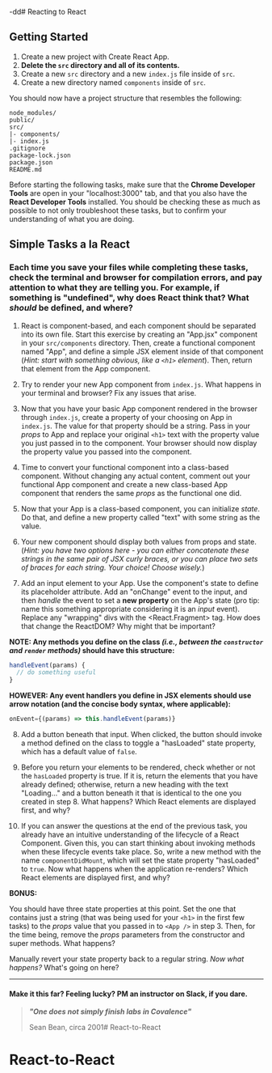 -dd# Reacting to React

## Getting Started
1. Create a new project with Create React App.
2. **Delete the `src` directory and all of its contents.**
3. Create a new `src` directory and a new `index.js` file inside of `src`.
4. Create a new directory named `components` inside of `src`. 

You should now have a project structure that resembles the following:
```
node_modules/
public/
src/
|- components/
|- index.js
.gitignore
package-lock.json
package.json
README.md
```

Before starting the following tasks, make sure that the **Chrome Developer Tools** are open in your "localhost:3000" tab, and that you also have the **React Developer Tools** installed. You should be checking these as much as possible to not only troubleshoot these tasks, but to confirm your understanding of what you are doing. 


## Simple Tasks a la React
### Each time you save your files while completing these tasks, check the terminal and browser for compilation errors, and pay attention to what they are telling you. For example, if something is "undefined", why does React think that? What *should* be defined, and where?

1. React is component-based, and each component should be separated into its own file. Start this exercise by creating an "App.jsx" component in your `src/components` directory. Then, create a functional component named "App", and define a simple JSX element inside of that component (*Hint: start with something obvious, like a `<h1>` element*). Then, return that element from the App component.

2. Try to render your new App component from `index.js`. What happens in your terminal and browser? Fix any issues that arise.

3. Now that you have your basic App component rendered in the browser through `index.js`, create a property of your choosing on App in `index.js`. The value for that property should be a string. Pass in your *props* to App and replace your original `<h1>` text with the property value you just passed in to the component. Your browser should now display the property value you passed into the component.

4. Time to convert your functional component into a class-based component. Without changing any actual content, comment out your functional App component and create a new class-based App component that renders the same *props* as the functional one did.

5. Now that your App is a class-based component, you can initialize *state*. Do that, and define a new property called "text" with some string as the value. 

6. Your new component should display both values from props and state. (*Hint: you have two options here - you can either concatenate these strings in the same pair of JSX curly braces, or you can place two sets of braces for each string. Your choice! Choose wisely.*)

7. Add an input element to your App. Use the component's state to define its placeholder attribute. Add an "onChange" event to the input, and then *handle* the event to set a **new property** on the App's state (pro tip: name this something appropriate considering it is an *input* event). Replace any "wrapping" divs with the <React.Fragment> tag. How does that change the ReactDOM? Why might that be important? 

**NOTE: Any methods you define on the class *(i.e., between the `constructor` and `render` methods)* should have this structure:**
```javascript
handleEvent(params) {
  // do something useful
}
```

**HOWEVER: Any event handlers you define in JSX elements should use arrow notation (and the concise body syntax, where applicable):**
```javascript
onEvent={(params) => this.handleEvent(params)}
```

8. Add a button beneath that input. When clicked, the button should invoke a method defined on the class to toggle a "hasLoaded" state property, which has a default value of `false`.

9. Before you return your elements to be rendered, check whether or not the `hasLoaded` property is true. If it is, return the elements that you have already defined; otherwise, return a new heading with the text "Loading..." and a button beneath it that is identical to the one you created in step 8. What happens? Which React elements are displayed first, and why?

10. If you can answer the questions at the end of the previous task, you already have an intuitive understanding of the lifecycle of a React Component. Given this, you can start thinking about invoking methods when these lifecycle events take place. So, write a new method with the name `componentDidMount`, which will set the state property "hasLoaded" to `true`. Now what happens when the application re-renders? Which React elements are displayed first, and why?

**BONUS:** 

You should have three state properties at this point. Set the one that contains just a string (that was being used for your `<h1>` in the first few tasks) to the *props* value that you passed in to `<App />` in step 3. Then, for the time being, remove the *props* parameters from the constructor and super methods. What happens? 

Manually revert your state property back to a regular string. *Now what happens?* What's going on here? 

----

#### Make it this far? Feeling lucky? PM an instructor on Slack, if you dare.

>***"One does not simply finish labs in Covalence"***
>
> Sean Bean, circa 2001# React-to-React
# React-to-React

